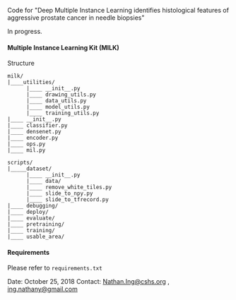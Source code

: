 Code for "Deep Multiple Instance Learning identifies histological features of aggressive prostate cancer in needle biopsies"

In progress.

#### Multiple Instance Learning Kit (MILK)

Structure
```
milk/
|____utilities/
      |____ __init__.py
      |____ drawing_utils.py
      |____ data_utils.py
      |____ model_utils.py
      |____ training_utils.py
|____ __init__.py
|____ classifier.py
|____ densenet.py
|____ encoder.py
|____ ops.py
|____ mil.py

scripts/
|_____dataset/
      |____ __init__.py
      |____ data/
      |____ remove_white_tiles.py
      |____ slide_to_npy.py
      |____ slide_to_tfrecord.py
|____ debugging/
|____ deploy/
|____ evaluate/
|____ pretraining/
|____ training/
|____ usable_area/

```

#### Requirements
Please refer to `requirements.txt`

Date: October 25, 2018
Contact: Nathan.Ing@cshs.org , ing.nathany@gmail.com
